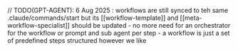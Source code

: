 // TODO(GPT-AGENT): 6 Aug 2025 : workflows are still synced to teh same .claude/commands/start but its [[workflow-template]] and [[meta-workflow-specialist]] should be updated - no more need for an orchestrator for the workflow or prompt and sub agent per step - a workflow is just a set of predefined steps structured however we like
